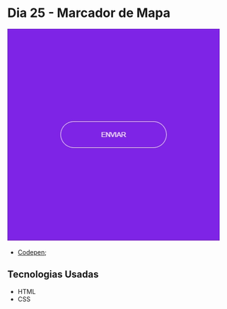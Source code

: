 # Dia 25 - Marcador de Mapa

![Marcador de Mapa](./day25.gif?raw=true "Marcador de Mapa")

*   [Codepen](https://codepen.io/lizvidotti91/pen/KKXYrjK); 

## Tecnologias Usadas

*   HTML
*   CSS 
